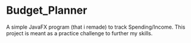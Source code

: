 # Budget_Planner
A simple JavaFX program (that i remade) to track Spending/Income. This project is meant as a practice challenge to further my skills. 
